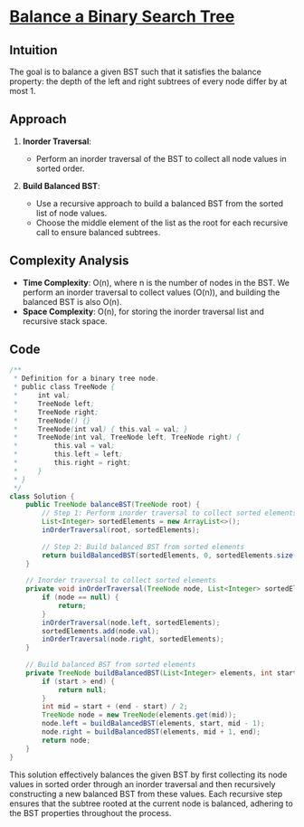 
# [Balance a Binary Search Tree](https://leetcode.com/problems/balance-a-binary-search-tree/description/?envType=daily-question&envId=2024-06-26)

## Intuition
The goal is to balance a given BST such that it satisfies the balance property: the depth of the left and right subtrees of every node differ by at most 1.

## Approach
1. **Inorder Traversal**:
   - Perform an inorder traversal of the BST to collect all node values in sorted order.

2. **Build Balanced BST**:
   - Use a recursive approach to build a balanced BST from the sorted list of node values.
   - Choose the middle element of the list as the root for each recursive call to ensure balanced subtrees.

## Complexity Analysis
- **Time Complexity**: O(n), where n is the number of nodes in the BST. We perform an inorder traversal to collect values (O(n)), and building the balanced BST is also O(n).
- **Space Complexity**: O(n), for storing the inorder traversal list and recursive stack space.

## Code
```java
/**
 * Definition for a binary tree node.
 * public class TreeNode {
 *     int val;
 *     TreeNode left;
 *     TreeNode right;
 *     TreeNode() {}
 *     TreeNode(int val) { this.val = val; }
 *     TreeNode(int val, TreeNode left, TreeNode right) {
 *         this.val = val;
 *         this.left = left;
 *         this.right = right;
 *     }
 * }
 */
class Solution {
    public TreeNode balanceBST(TreeNode root) {
        // Step 1: Perform inorder traversal to collect sorted elements
        List<Integer> sortedElements = new ArrayList<>();
        inOrderTraversal(root, sortedElements);
        
        // Step 2: Build balanced BST from sorted elements
        return buildBalancedBST(sortedElements, 0, sortedElements.size() - 1);
    }
    
    // Inorder traversal to collect sorted elements
    private void inOrderTraversal(TreeNode node, List<Integer> sortedElements) {
        if (node == null) {
            return;
        }
        inOrderTraversal(node.left, sortedElements);
        sortedElements.add(node.val);
        inOrderTraversal(node.right, sortedElements);
    }
    
    // Build balanced BST from sorted elements
    private TreeNode buildBalancedBST(List<Integer> elements, int start, int end) {
        if (start > end) {
            return null;
        }
        int mid = start + (end - start) / 2;
        TreeNode node = new TreeNode(elements.get(mid));
        node.left = buildBalancedBST(elements, start, mid - 1);
        node.right = buildBalancedBST(elements, mid + 1, end);
        return node;
    }
}
```

This solution effectively balances the given BST by first collecting its node values in sorted order through an inorder traversal and then recursively constructing a new balanced BST from these values. Each recursive step ensures that the subtree rooted at the current node is balanced, adhering to the BST properties throughout the process.

